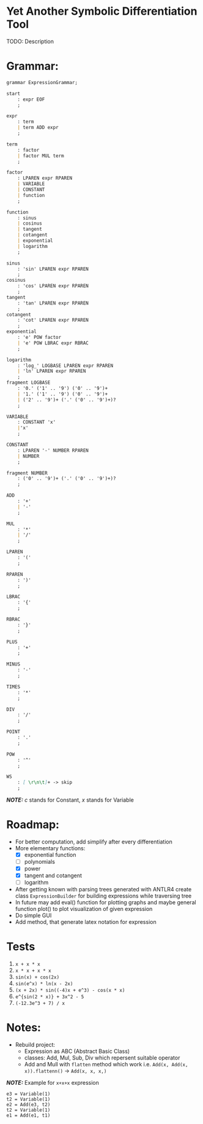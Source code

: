 # Yet Another Symbolic Differentiation Tool
TODO: Description

# Grammar:
```md
grammar ExpressionGrammar;

start
    : expr EOF
    ;

expr
    : term
    | term ADD expr
    ;

term
    : factor
    | factor MUL term
    ;

factor
    : LPAREN expr RPAREN
    | VARIABLE
    | CONSTANT
    | function
    ;

function
    : sinus
    | cosinus
    | tangent
    | cotangent
    | exponential
    | logarithm
    ;

sinus
    : 'sin' LPAREN expr RPAREN
    ;
cosinus
    : 'cos' LPAREN expr RPAREN
    ;
tangent
    : 'tan' LPAREN expr RPAREN
    ;
cotangent
    : 'cot' LPAREN expr RPAREN
    ;
exponential
    : 'e' POW factor
    | 'e' POW LBRAC expr RBRAC
    ;

logarithm
    : 'log_' LOGBASE LPAREN expr RPAREN
    | 'ln' LPAREN expr RPAREN
    ;
fragment LOGBASE
    : '0.' ('1' .. '9') ('0' .. '9')+
    | '1.' ('1' .. '9') ('0' .. '9')+
    | ('2' .. '9')+ ('.' ('0' .. '9')+)?
    ;

VARIABLE
    : CONSTANT 'x'
    |'x'
    ;

CONSTANT
    : LPAREN '-' NUMBER RPAREN
    | NUMBER
    ;

fragment NUMBER
    : ('0' .. '9')+ ('.' ('0' .. '9')+)?
    ;

ADD
    : '+'
    | '-'
    ;

MUL
    : '*'
    | '/'
    ;

LPAREN
    : '('
    ;

RPAREN
    : ')'
    ;

LBRAC
    : '{'
    ;

RBRAC
    : '}'
    ;

PLUS
    : '+'
    ;

MINUS
    : '-'
    ;

TIMES
    : '*'
    ;

DIV
    : '/'
    ;

POINT
    : '.'
    ;

POW
    : '^'
    ;

WS
    : [ \r\n\t]+ -> skip
    ;
```

**_NOTE:_** *c* stands for Constant, *x* stands for Variable

# Roadmap:
* For better computation, add simplify after every differentiation
* More elementary functions:
  - [x] exponential function
  - [ ] polynomials
  - [x] power
  - [x] tangent and cotangent
  - [ ] logarithm
* After getting known with parsing trees generated with ANTLR4 create class `ExpressionBuilder` for building expressions while traversing tree
* In future may add eval() function for plotting graphs and maybe general function plot() to plot visualization of given expression
* Do simple GUI
* Add method, that generate latex notation for expression

# Tests
1. `x + x * x`
2. `x * x + x * x`
3. `sin(x) + cos(2x)`
4. `sin(e^x) * ln(x - 2x)`
5. `(x + 2x) * sin((-4)x + e^3) - cos(x * x)`
6. `e^{sin(2 * x)} + 3x^2 - 5`
7. `(-12.3e^3 + 7) / x`


# Notes:
* Rebuild project:
  - Expression as ABC (Abstract Basic Class)
  - classes: Add, Mul, Sub, Div which repersent suitable operator
  - Add and Mull with `flatten` method which work i.e. `Add(x, Add(x, x)).flattenn()` -> `Add(x, x, x,)`

**_NOTE:_** Example for `x+x+x` expression
```
e3 = Variable(1)
t2 = Variable(1)
e2 = Add(e3, t2)
t2 = Variable(1)
e1 = Add(e1, t1)
```
